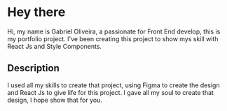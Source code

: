 # Hey there


Hi, my name is Gabriel Oliveira, a passionate for Front End develop, this is my portfolio project.
I've been creating this project to show mys skill with React Js and Style Components.

## Description
I used all my skills to create that project, using Figma to create the design and React Js to give life for this project. 
I gave all my soul to create that design, I hope show that for you.

